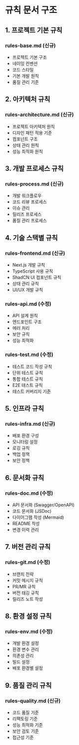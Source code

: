 # 규칙 문서 구조

## 1. 프로젝트 기본 규칙
### rules-base.md (신규)
- 프로젝트 기본 구조
- 네이밍 컨벤션
- 코드 스타일
- 기본 개발 원칙
- 품질 관리 기준

## 2. 아키텍처 규칙
### rules-architecture.md (신규)
- 프로젝트 아키텍처 원칙
- 디자인 패턴 적용 기준
- 컴포넌트 구조
- 상태 관리 원칙
- 성능 최적화 원칙

## 3. 개발 프로세스 규칙
### rules-process.md (신규)
- 개발 워크플로우
- 코드 리뷰 프로세스
- 이슈 관리
- 릴리즈 프로세스
- 품질 관리 프로세스

## 4. 기술 스택별 규칙
### rules-frontend.md (신규)
- Next.js 개발 규칙
- TypeScript 사용 규칙
- ShadCN UI 컴포넌트 규칙
- 상태 관리 규칙
- UI/UX 개발 규칙

### rules-api.md (수정)
- API 설계 원칙
- 엔드포인트 구조
- 에러 처리
- 보안 규칙
- 성능 최적화

### rules-test.md (수정)
- 테스트 코드 작성 규칙
- 단위 테스트 규칙
- 통합 테스트 규칙
- E2E 테스트 규칙
- 테스트 커버리지 기준

## 5. 인프라 규칙
### rules-infra.md (신규)
- 배포 환경 구성
- 모니터링 설정
- 로깅 규칙
- 백업 정책
- 보안 정책

## 6. 문서화 규칙
### rules-doc.md (수정)
- API 문서화 (Swagger/OpenAPI)
- 코드 문서화 (JSDoc)
- 다이어그램 작성 (Mermaid)
- README 작성
- 변경 이력 관리

## 7. 버전 관리 규칙
### rules-git.md (수정)
- 브랜치 전략
- 커밋 메시지 규칙
- PR/MR 규칙
- 버전 태깅 규칙
- 릴리즈 노트 작성

## 8. 환경 설정 규칙
### rules-env.md (수정)
- 개발 환경 설정
- 환경 변수 관리
- 의존성 관리
- 빌드 설정
- 배포 환경별 설정

## 9. 품질 관리 규칙
### rules-quality.md (신규)
- 코드 품질 기준
- 리팩토링 기준
- 성능 최적화 기준
- 보안 검토 기준
- 접근성 기준 